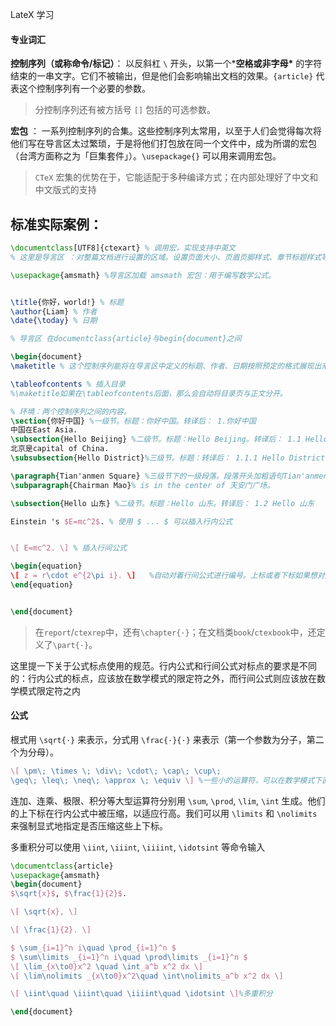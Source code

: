 LateX 学习

#### 专业词汇

**控制序列（或称命令/标记）**： 以反斜杠 `\` 开头，以第一个***空格或非字母\*** 的字符结束的一串文字。它们不被输出，但是他们会影响输出文档的效果。`{article}` 代表这个控制序列有一个必要的参数。

> 分控制序列还有被方括号 `[]` 包括的可选参数。

**宏包** ： 一系列控制序列的合集。这些控制序列太常用，以至于人们会觉得每次将他们写在导言区太过繁琐，于是将他们打包放在同一个文件中，成为所谓的宏包（台湾方面称之为「巨集套件」）。`\usepackage{}` 可以用来调用宏包。

> `CTeX` 宏集的优势在于，它能适配于多种编译方式；在内部处理好了中文和中文版式的支持



## 标准实际案例：

```latex
\documentclass[UTF8]{ctexart} % 调用宏，实现支持中英文
% 这里是导言区 ：对整篇文档进行设置的区域。设置页面大小、页眉页脚样式、章节标题样式等等。

\usepackage{amsmath} %导言区加载 amsmath 宏包：用于编写数学公式。


\title{你好，world!} % 标题
\author{Liam} % 作者
\date{\today} % 日期

% 导言区 在documentclass{article}与begin{document}之间

\begin{document}
\maketitle % 这个控制序列能将在导言区中定义的标题、作者、日期按照预定的格式展现出来。

\tableofcontents % 插入目录 
%\maketitle如果在\tableofcontents后面，那么会自动将目录页与正文分开。

% 环境：两个控制序列之间的内容。
\section{你好中国} %一级节。标题：你好中国。转译后： 1.你好中国
中国在East Asia.
\subsection{Hello Beijing} %二级节。标题：Hello Beijing。转译后： 1.1 Hello Beijing
北京是capital of China.
\subsubsection{Hello District}%三级节。标题：转译后： 1.1.1 Hello District

\paragraph{Tian'anmen Square} %三级节下的一级段落。段落开头加粗语句Tian'anmen Square。
\subparagraph{Chairman Mao}% is in the center of 天安门广场。

\subsection{Hello 山东} %二级节。标题：Hello 山东。转译后： 1.2 Hello 山东

Einstein 's $E=mc^2$. % 使用 $ ... $ 可以插入行内公式


\[ E=mc^2. \] % 插入行间公式

\begin{equation}
\[ z = r\cdot e^{2\pi i}. \]   %自动对着行间公式进行编号。上标或者下标如果想对连续的几个字符起作用，请将这些字符用花括号 {} 括起来。
\end{equation}


\end{document}
```

> 在`report`/`ctexrep`中，还有`\chapter{·}`；在文档类`book`/`ctexbook`中，还定义了`\part{·}`。

这里提一下关于公式标点使用的规范。行内公式和行间公式对标点的要求是不同的：行内公式的标点，应该放在数学模式的限定符之外，而行间公式则应该放在数学模式限定符之内

#### 公式

根式用 `\sqrt{·}` 来表示，分式用 `\frac{·}{·}` 来表示（第一个参数为分子，第二个为分母）。

```latex
\[ \pm\; \times \; \div\; \cdot\; \cap\; \cup\;
\geq\; \leq\; \neq\; \approx \; \equiv \] %一些小的运算符，可以在数学模式下直接输入
```

连加、连乘、极限、积分等大型运算符分别用 `\sum`, `\prod`, `\lim`, `\int` 生成。他们的上下标在行内公式中被压缩，以适应行高。我们可以用 `\limits` 和 `\nolimits` 来强制显式地指定是否压缩这些上下标。

多重积分可以使用 `\iint`, `\iiint`, `\iiiint`, `\idotsint` 等命令输入

```latex
\documentclass{article}
\usepackage{amsmath}
\begin{document}
$\sqrt{x}$, $\frac{1}{2}$.

\[ \sqrt{x}, \]

\[ \frac{1}{2}. \]

$ \sum_{i=1}^n i\quad \prod_{i=1}^n $
$ \sum\limits _{i=1}^n i\quad \prod\limits _{i=1}^n $
\[ \lim_{x\to0}x^2 \quad \int_a^b x^2 dx \]
\[ \lim\nolimits _{x\to0}x^2\quad \int\nolimits_a^b x^2 dx \]

\[ \iint\quad \iiint\quad \iiiint\quad \idotsint \]%多重积分

\end{document}
```

